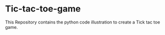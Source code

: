 # Tic-tac-toe-game
This Repository contains the python code illustration to create a Tick tac toe game.
